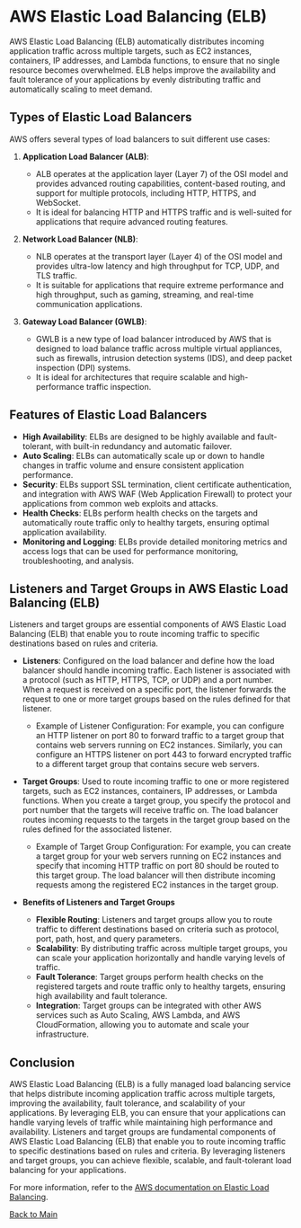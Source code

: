 # AWS Elastic Load Balancing (ELB)

AWS Elastic Load Balancing (ELB) automatically distributes incoming application traffic across multiple targets, such as EC2 instances, containers, IP addresses, and Lambda functions, to ensure that no single resource becomes overwhelmed. ELB helps improve the availability and fault tolerance of your applications by evenly distributing traffic and automatically scaling to meet demand.

## Types of Elastic Load Balancers

AWS offers several types of load balancers to suit different use cases:

1. **Application Load Balancer (ALB)**:
   - ALB operates at the application layer (Layer 7) of the OSI model and provides advanced routing capabilities, content-based routing, and support for multiple protocols, including HTTP, HTTPS, and WebSocket.
   - It is ideal for balancing HTTP and HTTPS traffic and is well-suited for applications that require advanced routing features.

2. **Network Load Balancer (NLB)**:
   - NLB operates at the transport layer (Layer 4) of the OSI model and provides ultra-low latency and high throughput for TCP, UDP, and TLS traffic.
   - It is suitable for applications that require extreme performance and high throughput, such as gaming, streaming, and real-time communication applications.

3. **Gateway Load Balancer (GWLB)**:
   - GWLB is a new type of load balancer introduced by AWS that is designed to load balance traffic across multiple virtual appliances, such as firewalls, intrusion detection systems (IDS), and deep packet inspection (DPI) systems.
   - It is ideal for architectures that require scalable and high-performance traffic inspection.

## Features of Elastic Load Balancers

- **High Availability**: ELBs are designed to be highly available and fault-tolerant, with built-in redundancy and automatic failover.
- **Auto Scaling**: ELBs can automatically scale up or down to handle changes in traffic volume and ensure consistent application performance.
- **Security**: ELBs support SSL termination, client certificate authentication, and integration with AWS WAF (Web Application Firewall) to protect your applications from common web exploits and attacks.
- **Health Checks**: ELBs perform health checks on the targets and automatically route traffic only to healthy targets, ensuring optimal application availability.
- **Monitoring and Logging**: ELBs provide detailed monitoring metrics and access logs that can be used for performance monitoring, troubleshooting, and analysis.

## Listeners and Target Groups in AWS Elastic Load Balancing (ELB)

Listeners and target groups are essential components of AWS Elastic Load Balancing (ELB) that enable you to route incoming traffic to specific destinations based on rules and criteria.

   - **Listeners**:  Configured on the load balancer and define how the load balancer should handle incoming traffic. Each listener is associated with a protocol (such as HTTP, HTTPS, TCP, or UDP) and a port number. When a request is received on a specific port, the listener forwards the request to one or more target groups based on the rules defined for that listener.

      - Example of Listener Configuration: For example, you can configure an HTTP listener on port 80 to forward traffic to a target group that contains web servers running on EC2 instances. Similarly, you can configure an HTTPS listener on port 443 to forward encrypted traffic to a different target group that contains secure web servers.

   - **Target Groups**: Used to route incoming traffic to one or more registered targets, such as EC2 instances, containers, IP addresses, or Lambda functions. When you create a target group, you specify the protocol and port number that the targets will receive traffic on. The load balancer routes incoming requests to the targets in the target group based on the rules defined for the associated listener.

      - Example of Target Group Configuration:  For example, you can create a target group for your web servers running on EC2 instances and specify that incoming HTTP traffic on port 80 should be routed to this target group. The load balancer will then distribute incoming requests among the registered EC2 instances in the target group.

- **Benefits of Listeners and Target Groups**
   - **Flexible Routing**: Listeners and target groups allow you to route traffic to different destinations based on criteria such as protocol, port, path, host, and query parameters.
   - **Scalability**: By distributing traffic across multiple target groups, you can scale your application horizontally and handle varying levels of traffic.
   - **Fault Tolerance**: Target groups perform health checks on the registered targets and route traffic only to healthy targets, ensuring high availability and fault tolerance.
   - **Integration**: Target groups can be integrated with other AWS services such as Auto Scaling, AWS Lambda, and AWS CloudFormation, allowing you to automate and scale your infrastructure.

## Conclusion

AWS Elastic Load Balancing (ELB) is a fully managed load balancing service that helps distribute incoming application traffic across multiple targets, improving the availability, fault tolerance, and scalability of your applications. By leveraging ELB, you can ensure that your applications can handle varying levels of traffic while maintaining high performance and availability.
Listeners and target groups are fundamental components of AWS Elastic Load Balancing (ELB) that enable you to route incoming traffic to specific destinations based on rules and criteria. By leveraging listeners and target groups, you can achieve flexible, scalable, and fault-tolerant load balancing for your applications.

For more information, refer to the [AWS documentation on Elastic Load Balancing](https://docs.aws.amazon.com/elasticloadbalancing/).




[Back to Main](readme.md)
